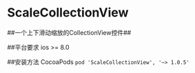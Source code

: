 # ScaleCollectionView
##一个上下滑动缩放的CollectionView控件##

##平台要求
ios >= 8.0

##安装方法 CocoaPods
`pod 'ScaleCollectionView', '~> 1.0.5'`
